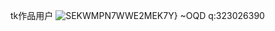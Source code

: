 tk作品用户
![SEKWMPN7WWE2MEK7Y} ~OQD](https://user-images.githubusercontent.com/47141266/233774365-6571447d-0519-4731-bd88-d7dcea02b6f8.png)
q:323026390
